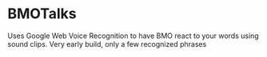 # BMOTalks
Uses Google Web Voice Recognition to have BMO react to your words using sound clips. Very early build, only a few recognized phrases
